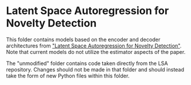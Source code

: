 # Latent Space Autoregression for Novelty Detection

This folder contains models based on the encoder and decoder architectures from ["Latent Space Autoregression for Novelty Detection"](https://github.com/aimagelab/novelty-detection). Note that current models do not utilize the estimator aspects of the paper.

The "unmodified" folder contains code taken directly from the LSA repository. Changes should not be made in that folder and should instead take the form of new Python files within this folder.
